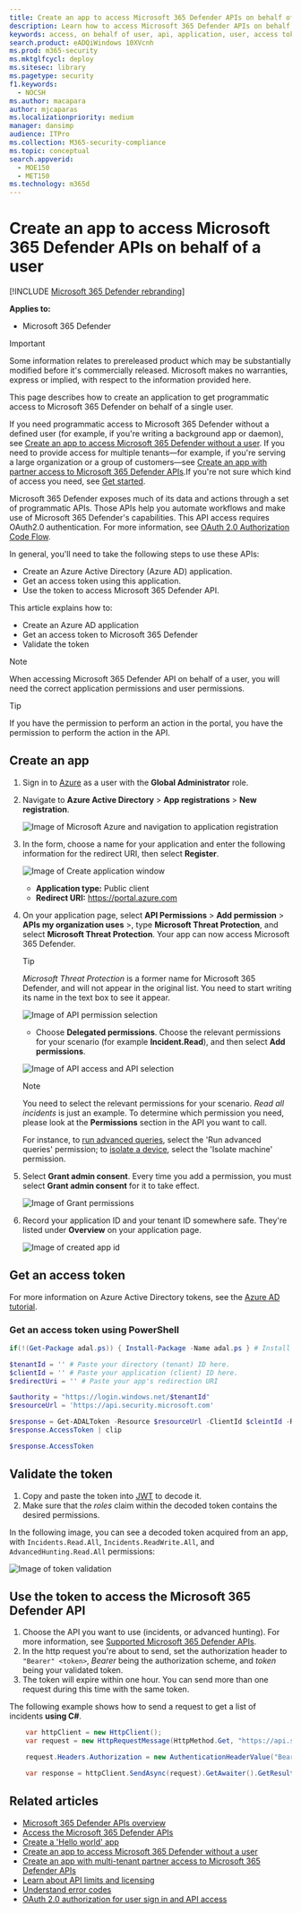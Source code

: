 ```yaml
---
title: Create an app to access Microsoft 365 Defender APIs on behalf of a user
description: Learn how to access Microsoft 365 Defender APIs on behalf of a user.
keywords: access, on behalf of user, api, application, user, access token, token,
search.product: eADQiWindows 10XVcnh
ms.prod: m365-security
ms.mktglfcycl: deploy
ms.sitesec: library
ms.pagetype: security
f1.keywords: 
  - NOCSH
ms.author: macapara
author: mjcaparas
ms.localizationpriority: medium
manager: dansimp
audience: ITPro
ms.collection: M365-security-compliance
ms.topic: conceptual
search.appverid: 
  - MOE150
  - MET150
ms.technology: m365d
---
```


# Create an app to access Microsoft 365 Defender APIs on behalf of a user

[!INCLUDE [Microsoft 365 Defender rebranding](../includes/microsoft-defender.md)]

**Applies to:**

- Microsoft 365 Defender

> [!IMPORTANT]
> Some information relates to prereleased product which may be substantially modified before it's commercially released. Microsoft makes no warranties, express or implied, with respect to the information provided here.

This page describes how to create an application to get programmatic access to Microsoft 365 Defender on behalf of a single user.

If you need programmatic access to Microsoft 365 Defender without a defined user (for example, if you're writing a background app or daemon), see [Create an app to access Microsoft 365 Defender without a user](api-create-app-web.md). If you need to provide access for multiple tenants—for example, if you're serving a large organization or a group of customers—see [Create an app with partner access to Microsoft 365 Defender APIs](api-partner-access.md).If you're not sure which kind of access you need, see [Get started](api-access.md).

Microsoft 365 Defender exposes much of its data and actions through a set of programmatic APIs. Those APIs help you automate workflows and make use of Microsoft 365 Defender's capabilities. This API access requires OAuth2.0 authentication. For more information, see [OAuth 2.0 Authorization Code Flow](/azure/active-directory/develop/active-directory-v2-protocols-oauth-code).

In general, you'll need to take the following steps to use these APIs:

- Create an Azure Active Directory (Azure AD) application.
- Get an access token using this application.
- Use the token to access Microsoft 365 Defender API.

This article explains how to:

- Create an Azure AD application
- Get an access token to Microsoft 365 Defender
- Validate the token

> [!NOTE]
> When accessing Microsoft 365 Defender API on behalf of a user, you will need the correct application permissions and user permissions.

> [!TIP]
> If you have the permission to perform an action in the portal, you have the permission to perform the action in the API.

## Create an app

1. Sign in to [Azure](https://portal.azure.com) as a user with the **Global Administrator** role.

2. Navigate to **Azure Active Directory** > **App registrations** > **New registration**.

   ![Image of Microsoft Azure and navigation to application registration](../../media/atp-azure-new-app2.png)

3. In the form, choose a name for your application and enter the following information for the redirect URI, then select **Register**.

   ![Image of Create application window](../../media/nativeapp-create2.PNG)

   - **Application type:** Public client
   - **Redirect URI:** https://portal.azure.com

4. On your application page, select **API Permissions** > **Add permission** > **APIs my organization uses** >, type **Microsoft Threat Protection**, and select **Microsoft Threat Protection**. Your app can now access Microsoft 365 Defender.

   > [!TIP]
   > *Microsoft Threat Protection* is a former name for Microsoft 365 Defender, and will not appear in the original list. You need to start writing its name in the text box to see it appear.

   ![Image of API permission selection](../../media/apis-in-my-org-tab.PNG)

   - Choose **Delegated permissions**. Choose the relevant permissions for your scenario (for example **Incident.Read**), and then select **Add permissions**.

   ![Image of API access and API selection](../../media/request-api-permissions-delegated.PNG)

    > [!NOTE]
    > You need to select the relevant permissions for your scenario. *Read all incidents* is just an example. To determine which permission you need, please look at the **Permissions** section in the API you want to call.
    >
    > For instance, to [run advanced queries](api-advanced-hunting.md), select the 'Run advanced queries' permission; to [isolate a device](/windows/security/threat-protection/microsoft-defender-atp/isolate-machine), select the 'Isolate machine' permission.

5. Select **Grant admin consent**. Every time you add a permission, you must select **Grant admin consent** for it to take effect.

   ![Image of Grant permissions](../../media/grant-consent-delegated.PNG)

6. Record your application ID and your tenant ID somewhere safe. They're listed under **Overview** on your application page.

   ![Image of created app id](../../media/app-and-tenant-ids.png)

## Get an access token

For more information on Azure Active Directory tokens, see the [Azure AD tutorial](/azure/active-directory/develop/active-directory-v2-protocols-oauth-client-creds).

### Get an access token using PowerShell

```PowerShell
if(!(Get-Package adal.ps)) { Install-Package -Name adal.ps } # Install the ADAL.PS package in case it's not already present

$tenantId = '' # Paste your directory (tenant) ID here.
$clientId = '' # Paste your application (client) ID here.
$redirectUri = '' # Paste your app's redirection URI

$authority = "https://login.windows.net/$tenantId"
$resourceUrl = 'https://api.security.microsoft.com'

$response = Get-ADALToken -Resource $resourceUrl -ClientId $cleintId -RedirectUri $redirectUri -Authority $authority -PromptBehavior:Always
$response.AccessToken | clip

$response.AccessToken
```

## Validate the token

1. Copy and paste the token into [JWT](https://jwt.ms) to decode it.
1. Make sure that the *roles* claim within the decoded token contains the desired permissions.

In the following image, you can see a decoded token acquired from an app, with ```Incidents.Read.All```, ```Incidents.ReadWrite.All```, and ```AdvancedHunting.Read.All``` permissions:

![Image of token validation](../../media/webapp-decoded-token.png)

## Use the token to access the Microsoft 365 Defender API

1. Choose the API you want to use (incidents, or advanced hunting). For more information, see [Supported Microsoft 365 Defender APIs](api-supported.md).
2. In the http request you're about to send, set the authorization header to `"Bearer" <token>`, *Bearer* being the authorization scheme, and *token* being your validated token.
3. The token will expire within one hour. You can send more than one request during this time  with the same token.

The following example shows how to send a request to get a list of incidents **using C#**.

```C#
    var httpClient = new HttpClient();
    var request = new HttpRequestMessage(HttpMethod.Get, "https://api.security.microsoft.com/api/incidents");

    request.Headers.Authorization = new AuthenticationHeaderValue("Bearer", token);

    var response = httpClient.SendAsync(request).GetAwaiter().GetResult();
```

## Related articles

- [Microsoft 365 Defender APIs overview](api-overview.md)
- [Access the Microsoft 365 Defender APIs](api-access.md)
- [Create a 'Hello world' app](api-hello-world.md)
- [Create an app to access Microsoft 365 Defender without a user](api-create-app-web.md)
- [Create an app with multi-tenant partner access to Microsoft 365 Defender APIs](api-partner-access.md)
- [Learn about API limits and licensing](api-terms.md)
- [Understand error codes](api-error-codes.md)
- [OAuth 2.0 authorization for user sign in and API access](/azure/active-directory/develop/active-directory-v2-protocols-oauth-code)